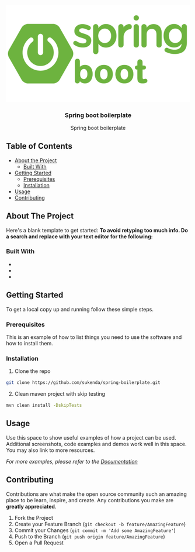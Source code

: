 <!-- PROJECT LOGO -->
<br />
<p align="center">
  <a href="https://github.com/github_username/repo_name">
    <img src="spring-boot-logo.png" alt="Logo">
  </a>

  <h3 align="center">Spring boot boilerplate</h3>

  <p align="center">
    Spring boot boilerplate
  </p>
</p>

<!-- TABLE OF CONTENTS -->
## Table of Contents

* [About the Project](#about-the-project)
  * [Built With](#built-with)
* [Getting Started](#getting-started)
  * [Prerequisites](#prerequisites)
  * [Installation](#installation)
* [Usage](#usage)
* [Contributing](#contributing)

<!-- ABOUT THE PROJECT -->
## About The Project

Here's a blank template to get started:
**To avoid retyping too much info. Do a search and replace with your text editor for the following:**

### Built With

* []()
* []()
* []()



<!-- GETTING STARTED -->
## Getting Started

To get a local copy up and running follow these simple steps.

### Prerequisites

This is an example of how to list things you need to use the software and how to install them.


### Installation

1. Clone the repo
```sh
git clone https://github.com/sukenda/spring-boilerplate.git
```
2. Clean maven project with skip testing
```sh
mvn clean install -DskipTests
```

<!-- USAGE EXAMPLES -->
## Usage

Use this space to show useful examples of how a project can be used. Additional screenshots, code examples and demos work well in this space. You may also link to more resources.

_For more examples, please refer to the [Documentation](https://example.com)_


<!-- CONTRIBUTING -->
## Contributing

Contributions are what make the open source community such an amazing place to be learn, inspire, and create. Any contributions you make are **greatly appreciated**.

1. Fork the Project
2. Create your Feature Branch (`git checkout -b feature/AmazingFeature`)
3. Commit your Changes (`git commit -m 'Add some AmazingFeature'`)
4. Push to the Branch (`git push origin feature/AmazingFeature`)
5. Open a Pull Request
